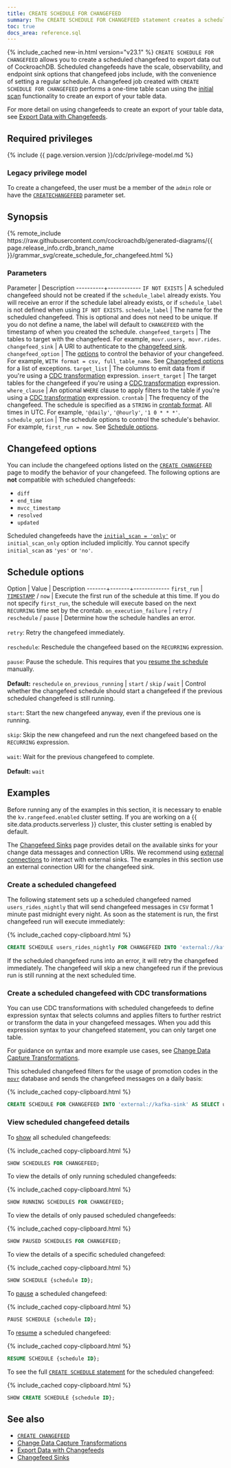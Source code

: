 ```yaml
---
title: CREATE SCHEDULE FOR CHANGEFEED
summary: The CREATE SCHEDULE FOR CHANGEFEED statement creates a schedule for periodic changefeeds.
toc: true
docs_area: reference.sql
---
```


{% include_cached new-in.html version="v23.1" %} `CREATE SCHEDULE FOR CHANGEFEED` allows you to create a scheduled changefeed to export data out of CockroachDB. Scheduled changefeeds have the scale, observability, and endpoint sink options that changefeed jobs include, with the convenience of setting a regular schedule. A changefeed job created with `CREATE SCHEDULE FOR CHANGEFEED` performs a one-time table scan using the [initial scan](create-changefeed.html#initial-scan) functionality to create an export of your table data.

For more detail on using changefeeds to create an export of your table data, see [Export Data with Changefeeds](export-data-with-changefeeds.html).

## Required privileges

{% include {{ page.version.version }}/cdc/privilege-model.md %}

### Legacy privilege model

To create a changefeed, the user must be a member of the `admin` role or have the [`CREATECHANGEFEED`](create-user.html#create-a-user-that-can-control-changefeeds) parameter set.

## Synopsis

<div>
{% remote_include https://raw.githubusercontent.com/cockroachdb/generated-diagrams/{{ page.release_info.crdb_branch_name }}/grammar_svg/create_schedule_for_changefeed.html %}
</div>

### Parameters

Parameter | Description
----------+------------
`IF NOT EXISTS` | A scheduled changefeed should not be created if the `schedule_label` already exists. You will receive an error if the schedule label already exists, or if `schedule_label` is not defined when using `IF NOT EXISTS`.
`schedule_label` | The name for the scheduled changefeed. This is optional and does not need to be unique. If you do not define a name, the label will default to `CHANGEFEED` with the timestamp of when you created the schedule. 
`changefeed_targets` | The tables to target with the changefeed. For example, `movr.users, movr.rides`.
`changefeed_sink` | A URI to authenticate to the [changefeed sink](changefeed-sinks.html).
`changefeed_option` | The [options](create-changefeed.html#options) to control the behavior of your changefeed. For example, `WITH format = csv, full_table_name`. See [Changefeed options](#changefeed-options) for a list of exceptions.
`target_list` | The columns to emit data from if you're using a [CDC transformation](cdc-transformations.html) expression.
`insert_target` | The target tables for the changefeed if you're using a [CDC transformation](cdc-transformations.html) expression.
`where_clause` | An optional `WHERE` clause to apply filters to the table if you're using a [CDC transformation](cdc-transformations.html) expression.
`crontab` | The frequency of the changefeed. The schedule is specified as a `STRING` in [crontab format](https://en.wikipedia.org/wiki/Cron). All times in UTC. For example, `'@daily'`, `'@hourly'`, `'1 0 * * *'`.
`schedule_option` | The schedule options to control the schedule's behavior. For example, `first_run = now`. See [Schedule options](#schedule-options).

## Changefeed options

You can include the changefeed options listed on the [`CREATE CHANGEFEED`](create-changefeed.html#options) page to modify the behavior of your changefeed. The following options are **not** compatible with scheduled changefeeds:

- `diff`
- `end_time`
- `mvcc_timestamp`
- `resolved`
- `updated`

Scheduled changefeeds have the [`initial_scan = 'only'`](create-changefeed.html#initial-scan) or `initial_scan_only` option included implicitly. You cannot specify `initial_scan` as `'yes'` or `'no'`.

## Schedule options

Option | Value | Description
-------+-------+-------------
`first_run` | [`TIMESTAMP`](timestamp.html) / `now` | Execute the first run of the schedule at this time. If you do not specify `first_run`, the schedule will execute based on the next `RECURRING` time set by the crontab. 
`on_execution_failure` | `retry` / `reschedule` / `pause` | Determine how the schedule handles an error. <br><br>`retry`: Retry the changefeed immediately.<br><br>`reschedule`: Reschedule the changefeed based on the `RECURRING` expression.<br><br>`pause`: Pause the schedule. This requires that you [resume the schedule](resume-schedules.html) manually.<br><br>**Default:** `reschedule`
`on_previous_running` | `start` / `skip` / `wait` | Control whether the changefeed schedule should start a changefeed if the previous scheduled changefeed is still running.<br><br>`start`: Start the new changefeed anyway, even if the previous one is running.<br><br>`skip`: Skip the new changefeed and run the next changefeed based on the `RECURRING` expression.<br><br>`wait`: Wait for the previous changefeed to complete.<br><br>**Default:** `wait`

## Examples

Before running any of the examples in this section, it is necessary to enable the `kv.rangefeed.enabled` cluster setting. If you are working on a {{ site.data.products.serverless }} cluster, this cluster setting is enabled by default.

The [Changefeed Sinks](changefeed-sinks.html) page provides detail on the available sinks for your change data messages and connection URIs. We recommend using [external connections](create-external-connection.html) to interact with external sinks. The examples in this section use an external connection URI for the changefeed sink.

### Create a scheduled changefeed

The following statement sets up a scheduled changefeed named `users_rides_nightly` that will send changefeed messages in `CSV` format 1 minute past midnight every night. As soon as the statement is run, the first changefeed run will execute immediately:

{% include_cached copy-clipboard.html %}
~~~ sql
CREATE SCHEDULE users_rides_nightly FOR CHANGEFEED INTO 'external://kafka-sink' WITH format=csv RECURRING '1 0 * * *' WITH SCHEDULE OPTIONS first_run=now, on_execution_failure=retry, on_previous_running=skip;
~~~

If the scheduled changefeed runs into an error, it will retry the changefeed immediately. The changefeed will skip a new changefeed run if the previous run is still running at the next scheduled time.

### Create a scheduled changefeed with CDC transformations

You can use CDC transformations with scheduled changefeeds to define expression syntax that selects columns and applies filters to further restrict or transform the data in your changefeed messages. When you add this expression syntax to your changefeed statement, you can only target one table. 

For guidance on syntax and more example use cases, see [Change Data Capture Transformations](cdc-transformations.html).

This scheduled changefeed filters for the usage of promotion codes in the [`movr`](movr.html) database and sends the changefeed messages on a daily basis:

{% include_cached copy-clipboard.html %}
~~~ sql
CREATE SCHEDULE FOR CHANGEFEED INTO 'external://kafka-sink' AS SELECT user_id, usage_count FROM movr.user_promo_codes WHERE usage_count > 1 RECURRING '@daily' WITH SCHEDULE OPTIONS first_run=now, on_execution_failure=reschedule, on_previous_running=skip;
~~~

### View scheduled changefeed details

To [show](show-schedules.html) all scheduled changefeeds:

{% include_cached copy-clipboard.html %}
~~~ sql
SHOW SCHEDULES FOR CHANGEFEED;
~~~

To view the details of only running scheduled changefeeds:

{% include_cached copy-clipboard.html %}
~~~ sql
SHOW RUNNING SCHEDULES FOR CHANGEFEED;
~~~

To view the details of only paused scheduled changefeeds:

{% include_cached copy-clipboard.html %}
~~~ sql
SHOW PAUSED SCHEDULES FOR CHANGEFEED;
~~~

To view the details of a specific scheduled changefeed:

{% include_cached copy-clipboard.html %}
~~~ sql
SHOW SCHEDULE {schedule ID};
~~~

To [pause](pause-schedules.html) a scheduled changefeed:

{% include_cached copy-clipboard.html %}
~~~ sql
PAUSE SCHEDULE {schedule ID};
~~~

To [resume](resume-schedules.html) a scheduled changefeed:

{% include_cached copy-clipboard.html %}
~~~ sql
RESUME SCHEDULE {schedule ID};
~~~

To see the full [`CREATE SCHEDULE` statement](show-create-schedule.html) for the scheduled changefeed:

{% include_cached copy-clipboard.html %}
~~~ sql
SHOW CREATE SCHEDULE {schedule ID};
~~~

## See also

- [`CREATE CHANGEFEED`](create-changefeed.html)
- [Change Data Capture Transformations](cdc-transformations.html)
- [Export Data with Changefeeds](export-data-with-changefeeds.html)
- [Changefeed Sinks](changefeed-sinks.html)